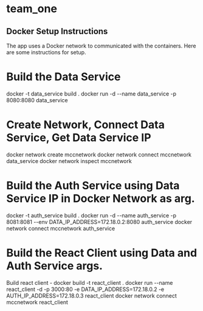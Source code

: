# team_one
## Docker Setup Instructions

The app uses a Docker network to communicated with the containers. 
Here are some instructions for setup.

# Build the Data Service
docker -t data_service build .
docker run -d --name data_service -p 8080:8080 data_service

# Create Network, Connect Data Service, Get Data Service IP
docker network create mccnetwork
docker network connect mccnetwork data_service
docker network inspect mccnetwork

# Build the Auth Service using Data Service IP in Docker Network as arg.
docker -t auth_service build .
docker run -d --name auth_service -p 8081:8081 --env DATA_IP_ADDRESS=172.18.0.2:8080 auth_service 
docker network connect mccnetwork auth_service

# Build the React Client using Data and Auth Service args.
Build react client - docker build -t react_client . 
docker run --name react_client -d -p 3000:80 -e DATA_IP_ADDRESS=172.18.0.2 -e AUTH_IP_ADDRESS=172.18.0.3 react_client
docker network connect mccnetwork react_client

